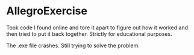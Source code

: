 # AllegroExercise

Took code I found online and tore it apart to figure out how it worked and then tried to put it back together. Strictly for educational purposes.










The .exe file crashes. Still trying to solve the problem.
